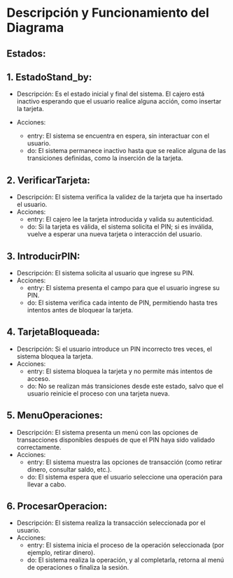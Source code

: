 # Descripción y Funcionamiento del Diagrama
## Estados:

## 1. EstadoStand_by:

- Descripción: Es el estado inicial y final del sistema. El cajero está inactivo esperando que el usuario realice alguna acción, como insertar la tarjeta.

- Acciones:
  - entry: El sistema se encuentra en espera, sin interactuar con el usuario.
  - do: El sistema permanece inactivo hasta que se realice alguna de las transiciones definidas, como la inserción de la tarjeta.

## 2. VerificarTarjeta:

- Descripción: El sistema verifica la validez de la tarjeta que ha insertado el usuario.
- Acciones:
  - entry: El cajero lee la tarjeta introducida y valida su autenticidad.
  - do: Si la tarjeta es válida, el sistema solicita el PIN; si es inválida, vuelve a esperar una nueva tarjeta o interacción del usuario.

## 3. IntroducirPIN:

- Descripción: El sistema solicita al usuario que ingrese su PIN.
- Acciones:
  - entry: El sistema presenta el campo para que el usuario ingrese su PIN.
  - do: El sistema verifica cada intento de PIN, permitiendo hasta tres intentos antes de bloquear la tarjeta.

## 4. TarjetaBloqueada:

- Descripción: Si el usuario introduce un PIN incorrecto tres veces, el sistema bloquea la tarjeta.
- Acciones:
  - entry: El sistema bloquea la tarjeta y no permite más intentos de acceso.
  - do: No se realizan más transiciones desde este estado, salvo que el usuario reinicie el proceso con una tarjeta nueva.
   
## 5. MenuOperaciones:

- Descripción: El sistema presenta un menú con las opciones de transacciones disponibles después de que el PIN haya sido validado correctamente.
- Acciones:
  - entry: El sistema muestra las opciones de transacción (como retirar dinero, consultar saldo, etc.).
  - do: El sistema espera que el usuario seleccione una operación para llevar a cabo.

## 6. ProcesarOperacion:

- Descripción: El sistema realiza la transacción seleccionada por el usuario.
- Acciones:
  - entry: El sistema inicia el proceso de la operación seleccionada (por ejemplo, retirar dinero).
  - do: El sistema realiza la operación, y al completarla, retorna al menú de operaciones o finaliza la sesión.
